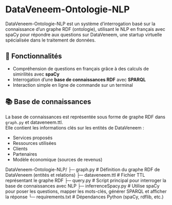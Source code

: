 # DataVeneem-Ontologie-NLP
DataVeneem-Ontologie-NLP est un système d’interrogation basé sur la connaissance d’un graphe RDF (ontologie), utilisant le NLP en français avec spaCy pour répondre aux questions sur DataVeneem, une startup virtuelle spécialisée dans le traitement de données.



## 📌 Fonctionnalités
- Compréhension de questions en français grâce à des calculs de simirilités avec **spaCy**
- Interrogation d’une **base de connaissances RDF** avec **SPARQL**
- Interaction simple en ligne de commande sur un terminal

## 📚 Base de connaissances
La base de connaissances est représentée sous forme de graphe RDF dans `graph.py` et dataveneem.ttl.  
Elle contient les informations clés sur les entités de DataVeneem :
- Services proposés
- Ressources utilisées
- Clients
- Partenaires
- Modèle économique (sources de revenus)

DataVeneem-Ontologie-NLP/
├─ graph.py             # Définition du graphe RDF de DataVeneem (entités et relations)
├─ dataveneem.ttl       # Fichier TTL représentant le graphe RDF
├─ query.py             # Script principal pour interroger la base de connaissances avec NLP
├─ inferrenceSpacy.py   # Utilise spaCy pour poser les questions, mapper les mots-clés, générer SPARQL et afficher la réponse
└─ requirements.txt     # Dépendances Python (spaCy, rdflib, etc.)



